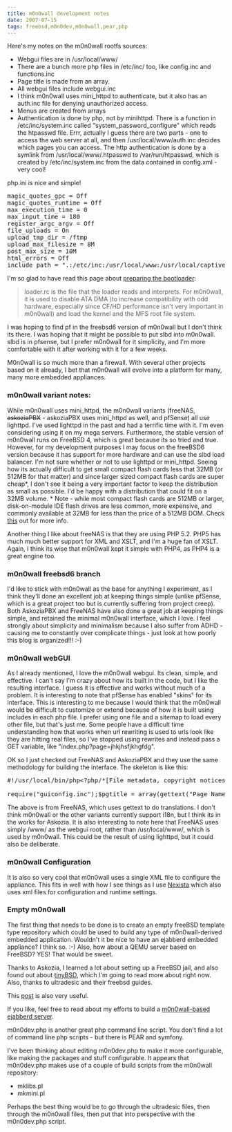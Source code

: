 ```yaml
---
title: m0n0wall development notes
date: 2007-07-15
tags: freebsd,m0n0dev,m0n0wall,pear,php
---
```

Here's my notes on the m0n0wall rootfs sources:

<ul><li>Webgui files are in /usr/local/www/</li><li>There are a bunch more php files in /etc/inc/ too, like config.inc and functions.inc</li><li>Page title is made from an array. </li><li>All webgui files include webgui.inc</li><li>I think m0n0wall uses mini_httpd to authenticate, but it also has an auth.inc file for denying unauthorized access.</li><li>Menus are created from arrays</li><li>Authentication <em>is</em> done by php, not by minihttpd. There is a function in /etc/inc/system.inc called "system_password_configure" which reads the htpasswd file. Errr, actually I guess there are two parts - one to access the web server at all, and then /usr/local/www/auth.inc decides which pages you can access. The http authentication is done by a symlink from /usr/local/www/.htpasswd to /var/run/htpasswd, which is created by /etc/inc/system.inc from the data contained in config.xml - very cool!</li></ul>

php.ini is nice and simple!

<pre>
magic_quotes_gpc = Off
magic_quotes_runtime = Off
max_execution_time = 0
max_input_time = 180
register_argc_argv = Off
file_uploads = On
upload_tmp_dir = /ftmp
upload_max_filesize = 8M
post_max_size = 10M
html_errors = Off
include_path = ".:/etc/inc:/usr/local/www:/usr/local/captiveportal"</pre>

I'm so glad to have read this page about <a href="http://doc.m0n0.ch/dev/image-guide-bootloader.html">preparing the bootloader</a>:

<blockquote>loader.rc is the file that the loader reads and interprets. For m0n0wall, it is used to disable ATA DMA (to increase compatibility with odd hardware, especially since CF/HD performance isn't very important in m0n0wall) and load the kernel and the MFS root file system.</blockquote>

I was hoping to find pf in the freebsd6 version of m0n0wall but I don't think its there. I was hoping that it might be possible to put slbd into m0n0wall. slbd is in pfsense, but I prefer m0n0wall for it simplicity, and I'm more comfortable with it after working with it for a few weeks.

M0n0wall is so much more than a firewall. With several other projects based on it already, I bet that m0n0wall will evolve into a platform for many, many more embedded appliances. <h3 id="m0n0wall-variants">m0n0wall variant notes:</h3>

While m0n0wall uses mini_httpd, the m0n0wall variants (freeNAS, <del>askoziaPBX</del> - askoziaPBX uses mini_httpd as well, and pfSense) all use lighttpd.  I've used lighttpd in the past and had a terrific time with it. I'm even considering using it on my mega servers. Furthermore, the stable version of m0n0wall runs on FreeBSD 4, which is great because its so tried and true. However, for my development purposes I may focus on the freeBSD6 version because it has support for more hardware and can use the slbd load balancer. I'm not sure whether or not to use lighttpd or mini_httpd. Seeing how its actually difficult to get small compact flash cards less that 32MB (or 512MB for that matter) and since larger sized compact flash cards are super cheap*, I don't see it being a very important factor to keep the distribution as small as possible. I'd be happy with a distribution that could fit on a 32MB volume. * Note - while most compact flash cards are 512MB or larger, disk-on-module IDE flash drives are less common, more expensive, and commonly available at 32MB for less than the price of a 512MB DOM. Check <a href="http://www.my-tech-deals.com/2007/07/dual-lan-mini-itx-router-firewall.html">this</a> out for more info.

Another thing I like about freeNAS is that they are using PHP 5.2. PHP5 has much much better support for XML and XSLT, and I'm a huge fan of XSLT. Again, I think its wise that m0n0wall kept it simple with PHP4, as PHP4 is a great engine too.

<h3 id="m0n0wall-freebsd6">m0n0wall freebsd6 branch</h3>

I'd like to stick with m0n0wall as the base for anything I experiment, as I think they'll done an excellent job at keeping things simple (unlike pfSense, which is a great project too but is currently suffering from project creep). Both AskoziaPBX and FreeNAS have also done a great job at keeping things simple, and retained the minimal m0n0wall interface, which I love. I feel strongly about simplicity and minimalism because I also suffer from ADHD - causing me to constantly over complicate things - just look at how poorly this blog is organized!!! :-)

<h3 id="m0n0wall-webgui">m0n0wall webGUI</h3>

As I already mentioned, I love the m0n0wall webgui. Its clean, simple, and effective. I can't say I'm crazy about how its built in the code, but I like the resulting interface. I guess it is effective and works without much of a problem. It is interesting to note that pfSense has enabled "skins" for its interface.  This is interesting to me because I would think that the m0n0wall would be difficult to customize or extend because of how it is built using includes in each php file. I prefer using one file and a sitemap to load every other file, but that's just me. Some people have a difficult time understanding how that works when url rewriting is used to urls look like they are hitting real files, so I've stopped using rewrites and instead pass a GET variable, like "index.php?page=jhkjhsfjkhgfdg".

OK so I just checked out FreeNAS and AskoziaPBX and they use the same methodology for building the interface. The skeleton is like this:

<pre>#!/usr/local/bin/php&lt;?php/*[File metadata, copyright notices, license information...]*/

require("guiconfig.inc");$pgtitle = array(gettext("Page Name"),gettext("Sub-Page Name"));&lt;?php include("fbegin.inc"); ?>[All the page-specific stuff here...]&lt;?php include("fend.inc"); ?></pre>

The above is from FreeNAS,  which uses gettext to do translations. I don't think m0n0wall or the other variants currently support i18n, but I think its in the works for Askozia. It is also interesting to note here that FreeNAS uses simply /www/ as the webgui root, rather than /usr/local/www/, which is used by m0n0wall. This could be the result of using lighttpd, but it could also be deliberate.

<h3>m0n0wall Configuration</h3>

It is also so very cool that m0n0wall uses a single XML file to configure the appliance. This fits in well with how I see things as I use <a href="http://www.nexista.org/">Nexista</a> which also uses xml files for configuration and runtime settings.

<h3>Empty m0n0wall</h3>

The first thing that needs to be done is to create an empty freeBSD template type repository which could be used to build any type of m0n0wall-derived embedded application. Wouldn't it be nice to have an ejabberd embedded appliance? I think so. :-) Also, how about a QEMU server based on FreeBSD? YES! That would be sweet.

Thanks to Askozia, I learned a lot about setting up a FreeBSD jail, and also found out about <a href="http://www.tinybsd.org/tinybsd">tinyBSD</a>, which I'm going to read more about right now. Also, thanks to ultradesic and their freebsd guides.

This <a href="https://neon1.net/misc/minibsd.html">post</a> is also very useful.

If you like, feel free to read about my efforts to build a <a href="http://www.docunext.com/wiki/M0n0jabber">m0n0wall-based ejabberd server</a>.

m0n0dev.php is another great php command line script. You don't find a lot of command line php scripts - but there is PEAR and symfony.

I've been thinking about editing m0n0dev.php to make it more configurable, like making the packages and stuff configurable. It appears that m0n0dev.php makes use of a couple of build scripts from the m0n0wall repository:

<ul><li>mklibs.pl</li><li>mkmini.pl</li></ul>

Perhaps the best thing would be to go through the ultradesic files, then through the m0n0wall files, then put that into perspective with the m0n0dev.php script.

